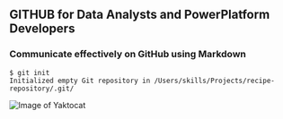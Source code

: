 ## GITHUB for Data Analysts and PowerPlatform Developers
### Communicate effectively on GitHub using Markdown

```
$ git init
Initialized empty Git repository in /Users/skills/Projects/recipe-repository/.git/
````


![Image of Yaktocat](https://octodex.github.com/images/yaktocat.png)
